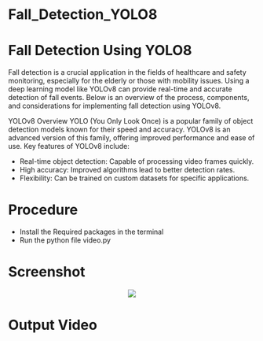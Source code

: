 # Fall_Detection_YOLO8

# Fall Detection Using YOLO8
Fall detection is a crucial application in the fields of healthcare and safety monitoring, especially for the elderly or those with mobility issues. Using a deep learning model like YOLOv8 can provide real-time and accurate detection of fall events. Below is an overview of the process, components, and considerations for implementing fall detection using YOLOv8.

YOLOv8 Overview
YOLO (You Only Look Once) is a popular family of object detection models known for their speed and accuracy. YOLOv8 is an advanced version of this family, offering improved performance and ease of use. Key features of YOLOv8 include:
* Real-time object detection: Capable of processing video frames quickly.
* High accuracy: Improved algorithms lead to better detection rates.
* Flexibility: Can be trained on custom datasets for specific applications.

# Procedure
* Install the Required packages in the terminal 
* Run the python file video.py

# Screenshot
<p align = "Center">
   <img src = 'https://github.com/AashikaShravani/Fall_Detection_YOLO8/assets/140937457/652de64a-a72f-45b9-89a2-72c0cc981e61' >
</p>

# Output Video 
<p align = "Center">
   <vdo src = 'https://github.com/AashikaShravani/Fall_Detection_YOLO8/assets/140937457/8e8802c3-c414-4f46-8518-c9d4674aa882' >
</p>
